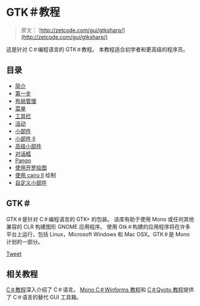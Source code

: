 # GTK＃教程

> 原文： [http://zetcode.com/gui/gtksharp/](http://zetcode.com/gui/gtksharp/)

这是针对 C＃编程语言的 GTK＃教程。 本教程适合初学者和更高级的程序员。

## 目录



*   [简介](introduction/)
*   [第一步](firststeps/)
*   [布局管理](layout/)
*   [菜单](menus/)
*   [工具栏](toolbars/)
*   [活动](events/)
*   [小部件](widgets/)
*   [小部件 II](widgetsII/)
*   [高级小部件](advancedwidgets/)
*   [对话框](dialogs/)
*   [Pango](pango/)
*   [使用开罗绘图](drawing/)
*   [使用 cairo II](drawingII/) 绘制
*   [自定义小部件](customwidget/)



## GTK＃

GTK＃是针对 C＃编程语言的 GTK+ 的包装。 该库有助于使用 Mono 或任何其他兼容的 CLR 构建图形 GNOME 应用程序。 使用 Gtk＃构建的应用程序将在许多平台上运行，包括 Linux，Microsoft Windows 和 Mac OSX。GTK＃是 Mono 计划的一部分。

[Tweet](https://twitter.com/share) 

## 相关教程

[C＃教程](/lang/csharp/)深入介绍了 C＃语言。 [Mono C＃Winforms 教程](/gui/csharpwinforms/)和 [C＃Qyoto 教程](/gui/csharpqyoto/)提供了 C＃语言的替代 GUI 工具箱。